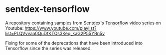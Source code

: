 # sentdex-tensorflow
A repository containing samples from Sentdex's Tensorflow video series on Youtube: https://www.youtube.com/playlist?list=PLQVvvaa0QuDfKTOs3Keq_kaG2P55YRn5v

Fixing for some of the deprecations that have been introduced into Tensorflow since the series was released.
